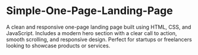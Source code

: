 # Simple-One-Page-Landing-Page
A clean and responsive one-page landing page built using HTML, CSS, and JavaScript. Includes a modern hero section with a clear call to action, smooth scrolling, and responsive design. Perfect for startups or freelancers looking to showcase products or services.
